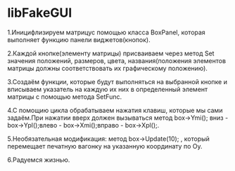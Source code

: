 # libFakeGUI

1.Иницифлизируем матрицус помощью класса BoxPanel, которая выполняет функцию панели виджетов(кнопок).


2.Каждой кнопке(элементу матрицы) присваиваем через метод Set значения положений, размеров, цвета, названия(положения элементов матрицы должны соответствовать их графическому положению).


3.Создаём функции, которые будут выполняться на выбранной кнопке и вписываем указатель на каждую их них в определенный элемент матрицы с помощью метода SetFunc.


4.C помощию цикла обрабатываем нажатия клавиш, которые мы сами задаём.При нажатии вверх должен вызываться метод box->Ymi(); вниз - box->Ypl();влево - box->Xmi();вправо - box->Xpl();.


5.Необязательная модификация: метод box->Update(10); , который перемещает печатную вагонку на указанную координату по Oy.


6.Радуемся жизнью.
